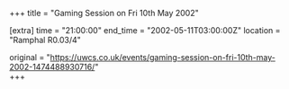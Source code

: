 +++
title = "Gaming Session on Fri 10th May 2002"

[extra]
time = "21:00:00"
end_time = "2002-05-11T03:00:00Z"
location = "Ramphal R0.03/4"

original = "https://uwcs.co.uk/events/gaming-session-on-fri-10th-may-2002-1474488930716/"    
+++



